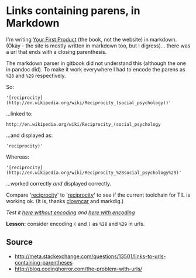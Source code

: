 ﻿# Links containing parens, in Markdown

I'm writing [Your First Product](http://YourFirstProduct.com) (the book, not the website) in markdown. (Okay - the site is mostly written in markdown too, but I digress)... there was a url that ends with a closing parenthesis.

The markdown parser in gitbook did not understand this (although the one in pandoc did). To make it work everywhere I had to encode the parens as `%28` and `%29` respectively.

So:

    '[reciprocity](http://en.wikipedia.org/wiki/Reciprocity_(social_psychology))'

...linked to:

    http://en.wikipedia.org/wiki/Reciprocity_(social_psychology

...and displayed as:

    'reciprocity)'

Whereas:

    '[reciprocity](http://en.wikipedia.org/wiki/Reciprocity_%28social_psychology%29)'

...worked correctly *and* displayed correctly.

Compare '[reciprocity](http://en.wikipedia.org/wiki/Reciprocity_(social_psychology))' to '[reciprocity](http://en.wikipedia.org/wiki/Reciprocity_%28social_psychology%29)' to see if the current toolchain for TIL is working ok. (It is, thanks [clowncar](https://github.com/secretGeek/clowncar) and markdig.)

*Test it [here without encoding](http://en.wikipedia.org/wiki/Reciprocity_(social_psychology)) and [here with encoding](http://en.wikipedia.org/wiki/Reciprocity_%28social_psychology%29)*

**Lesson:** consider encoding `(` and `)` as `%28` and `%29` in urls.

## Source

- http://meta.stackexchange.com/questions/13501/links-to-urls-containing-parentheses
- http://blog.codinghorror.com/the-problem-with-urls/